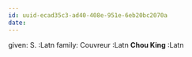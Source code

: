 ```yaml
---
id: uuid-ecad35c3-ad40-408e-951e-6eb20bc2070a
date: 
---
```


given: S. :Latn
family: Couvreur :Latn
**Chou King** :Latn